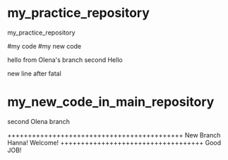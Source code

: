 # my_practice_repository
my_practice_repository

#my code
#my new code


hello from Olena's branch
second Hello

new line after fatal

# my_new_code_in_main_repository

second Olena branch

+++++++++++++++++++++++++++++++++++++++++++
New Branch Hanna! Welcome!
+++++++++++++++++++++++++++++++++++
Good JOB!
